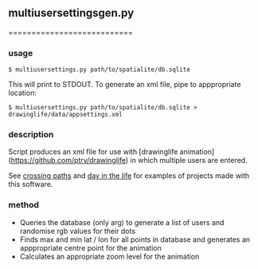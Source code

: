 ## multiusersettingsgen.py ##
===========================
### usage ###
    $ multiusersettings.py path/to/spatialite/db.sqlite

This will print to STDOUT. To generate an xml file, pipe to
apppropriate location:

    $ multiusersettings.py path/to/spatialite/db.sqlite > drawinglife/data/appsettings.xml
### description ###
Script produces an xml file for use with [drawinglife animation]
(https://github.com/ptrv/drawinglife) in which multiple users are
entered.

See [crossing paths](http://planbperformance.net/index.php?id=crossingpaths) and
[day in the life](http://planbperformance.net/index.php?id=dayinlife) for examples of
projects made with this software.

### method ###
* Queries the database (only arg) to generate a list of users and
  randomise rgb values for their dots
* Finds max and min lat / lon for all points in database and
  generates an apppropriate centre point for the animation
* Calculates an appropriate zoom level for the animation
